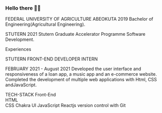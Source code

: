 ### Hello there 👋🏾 

<!--
I'm Oyelusi Oluwafunmibi Adesola, a strongly motivated Front-End Developer with a passion for designing well-functioning websites and web apps


- 🔭 I’m currently working on javaScript and Reactjs projects to enlarge my Portfolio and Knowledge base.
- 🌱 I’m open to learn other languages and frameworks such as Typescript, Python, nextJs, VueJs, Sass, tailwind css
- 👯 I’m looking to colaborate on frontend projects
- 🤔 I’m looking for help with context and Redux for state management
- 💬 Ask me about anything on Email:funbiioye@gmail.com and Twitter: @oyelusiadesola
- 📫 How to reach me: 📞 +234-810-184-6424 • 📞 +234-802-546-6898
- ⚡ Fun fact: I am a chelseaFc fan, I love traveling, learing new things and playing FIFA
-->

FEDERAL UNIVERSITY OF AGRICULTURE ABEOKUTA 2019
Bachelor of Engineering(Agricultural Engineering).

STUTERN 2021
Stutern Graduate Accelerator Programme Software Development.

Experiences

STUTERN
FRONT-END DEVELOPER INTERN

FEBRUARY 2021 - August 2021
Developed the user interface and responsiveness of a loan app, a music app and an e-commerce website.
Completed the development of multiple web applications with Html, CSS andJavaScript.


TECH-STACK
Front-End	
HTML	
CSS	
Chakra UI
JavaScript
Reactjs
version control with Git
